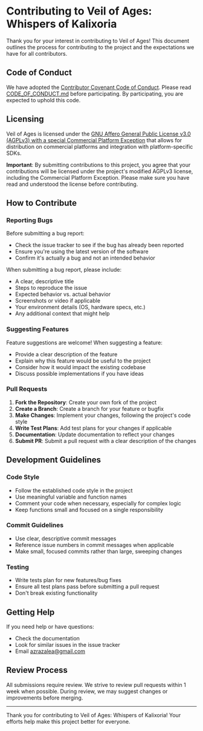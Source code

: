 # Contributing to Veil of Ages: Whispers of Kalixoria

Thank you for your interest in contributing to Veil of Ages! This document outlines the process for contributing to the project and the expectations we have for all contributors.

## Code of Conduct

We have adopted the [Contributor Covenant Code of Conduct](https://www.contributor-covenant.org/version/2/1/code_of_conduct/code_of_conduct.md). Please read [CODE_OF_CONDUCT.md](CODE_OF_CONDUCT.md) before participating. By participating, you are expected to uphold this code.

## Licensing

Veil of Ages is licensed under the [GNU Affero General Public License v3.0 (AGPLv3) with a special Commercial Platform Exception](LICENSE.code.md) that allows for distribution on commercial platforms and integration with platform-specific SDKs.

**Important**: By submitting contributions to this project, you agree that your contributions will be licensed under the project's modified AGPLv3 license, including the Commercial Platform Exception. Please make sure you have read and understood the license before contributing.

## How to Contribute

### Reporting Bugs

Before submitting a bug report:
- Check the issue tracker to see if the bug has already been reported
- Ensure you're using the latest version of the software
- Confirm it's actually a bug and not an intended behavior

When submitting a bug report, please include:
- A clear, descriptive title
- Steps to reproduce the issue
- Expected behavior vs. actual behavior
- Screenshots or video if applicable
- Your environment details (OS, hardware specs, etc.)
- Any additional context that might help

### Suggesting Features

Feature suggestions are welcome! When suggesting a feature:
- Provide a clear description of the feature
- Explain why this feature would be useful to the project
- Consider how it would impact the existing codebase
- Discuss possible implementations if you have ideas

### Pull Requests

1. **Fork the Repository**: Create your own fork of the project
2. **Create a Branch**: Create a branch for your feature or bugfix
3. **Make Changes**: Implement your changes, following the project's code style
4. **Write Test Plans**: Add test plans for your changes if applicable
5. **Documentation**: Update documentation to reflect your changes
6. **Submit PR**: Submit a pull request with a clear description of the changes

## Development Guidelines

### Code Style

- Follow the established code style in the project
- Use meaningful variable and function names
- Comment your code when necessary, especially for complex logic
- Keep functions small and focused on a single responsibility

### Commit Guidelines

- Use clear, descriptive commit messages
- Reference issue numbers in commit messages when applicable
- Make small, focused commits rather than large, sweeping changes

### Testing

- Write tests plan for new features/bug fixes
- Ensure all test plans pass before submitting a pull request
- Don't break existing functionality

## Getting Help

If you need help or have questions:
- Check the documentation
- Look for similar issues in the issue tracker
- Email azrazalea@gmail.com

## Review Process

All submissions require review. We strive to review pull requests within 1 week when possible. During review, we may suggest changes or improvements before merging.

---

Thank you for contributing to Veil of Ages: Whispers of Kalixoria! Your efforts help make this project better for everyone.
